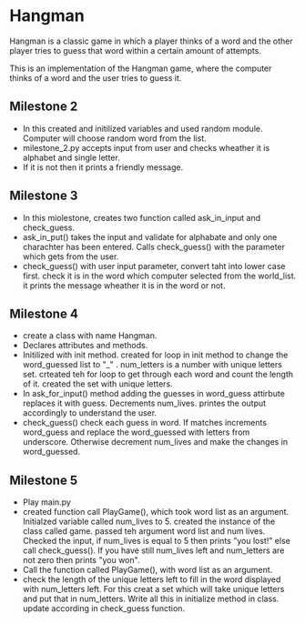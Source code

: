 # Hangman
Hangman is a classic game in which a player thinks of a word and the other player tries to guess that word within a certain amount of attempts.

This is an implementation of the Hangman game, where the computer thinks of a word and the user tries to guess it. 



## Milestone 2
- In this created and initilized variables and used random module. Computer will choose random word from the list.
- milestone_2.py accepts input from user and checks wheather it is alphabet and single letter.
- If it is not then it prints a friendly message.

## Milestone 3
- In this miolestone, creates two function called ask_in_input and check_guess.
- ask_in_put() takes the input and validate for alphabate and only one charachter has been entered.
  Calls check_guess() with the parameter which gets from the user.
- check_guess() with user input parameter, convert taht into lower case first. check it is in the word which computer selected   from the world_list.
it prints the message wheather it is in the word or not.

## Milestone 4
- create a class with name Hangman.
- Declares attributes and methods.
- Initilized with init method. created for loop in init method to change the word_guessed list to "_" . num_letters is a number with unique letters set. crteated teh for loop to get through each word and count the length of it. created the set with unique letters. 
- In ask_for_input() method adding the guesses in word_guess attirbute replaces it with guess. Decrements num_lives. printes the output accordingly to understand the user.
- check_guess() check each guess in word. If matches increments word_guess and replace the word_guessed with letters from underscore. Otherwise decrement num_lives and make the changes in word_guessed. 
## Milestone 5
- Play main.py
- created function call PlayGame(), which took word list as an argument. Initialzed variable called num_lives to 5. created the instance of the class called game. passed teh argument word list and num lives. Checked the input, if num_lives is equal to 5 then prints "you lost!" else call check_guess(). If you have still num_lives left and num_letters are not zero then prints "you won". 
 - Call the function called PlayGame(), with word list as an argument.
 - check the length of the unique letters left to fill in the word displayed with num_letters left. For this creat a set which will take unique letters and put that in num_letters. Write all this in initialize method in class. update according in check_guess function.
